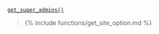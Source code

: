 <p><code><a href="https://developer.wordpress.org/reference/functions/get_super_admins/">get_super_admins()</a></code></p>

<blockquote>

{% include functions/get_site_option.md %}

</blockquote>
